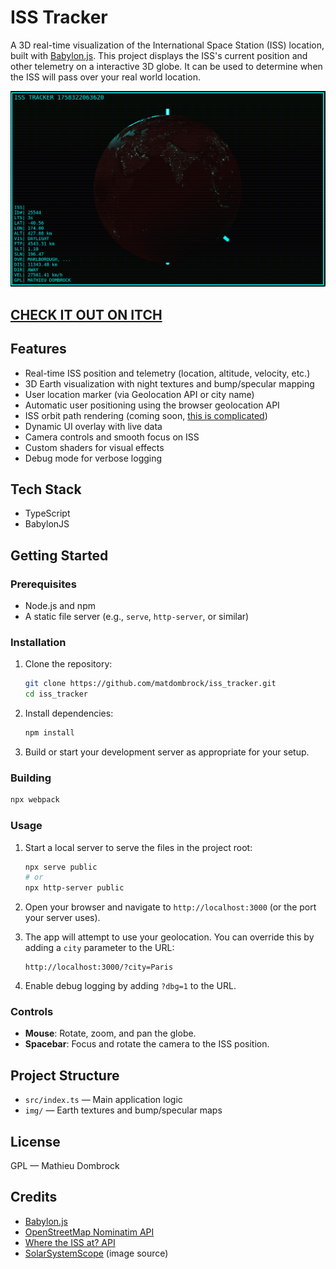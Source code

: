 # ISS Tracker

A 3D real-time visualization of the International Space Station (ISS) location, built with [Babylon.js](https://www.babylonjs.com/). This project displays the ISS's current position and other telemetry on a interactive 3D globe. It can be used to determine when the ISS will pass over your real world location.

![screenshot](doc/screenshot.png)

## [CHECK IT OUT ON ITCH](https://replicat.itch.io/iss-tracker)

## Features

- Real-time ISS position and telemetry (location, altitude, velocity, etc.)
- 3D Earth visualization with night textures and bump/specular mapping
- User location marker (via Geolocation API or city name)
- Automatic user positioning using the browser geolocation API
- ISS orbit path rendering (coming soon, [this is complicated](https://eol.jsc.nasa.gov/Tools/orbitTutorial.htm))
- Dynamic UI overlay with live data
- Camera controls and smooth focus on ISS
- Custom shaders for visual effects
- Debug mode for verbose logging

## Tech Stack
- TypeScript
- BabylonJS

## Getting Started

### Prerequisites

- Node.js and npm
- A static file server (e.g., `serve`, `http-server`, or similar)

### Installation

1. Clone the repository:

   ```sh
   git clone https://github.com/matdombrock/iss_tracker.git
   cd iss_tracker
   ```

2. Install dependencies:

   ```sh
   npm install
   ```

3. Build or start your development server as appropriate for your setup.

### Building

```sh
npx webpack
```

### Usage

1. Start a local server to serve the files in the project root:

   ```sh
   npx serve public
   # or
   npx http-server public
   ```

2. Open your browser and navigate to `http://localhost:3000` (or the port your server uses).

3. The app will attempt to use your geolocation. You can override this by adding a `city` parameter to the URL:

   ```
   http://localhost:3000/?city=Paris
   ```

4. Enable debug logging by adding `?dbg=1` to the URL.

### Controls

- **Mouse**: Rotate, zoom, and pan the globe.
- **Spacebar**: Focus and rotate the camera to the ISS position.

## Project Structure

- `src/index.ts` — Main application logic
- `img/` — Earth textures and bump/specular maps

## License

GPL — Mathieu Dombrock

## Credits

- [Babylon.js](https://www.babylonjs.com/)
- [OpenStreetMap Nominatim API](https://nominatim.openstreetmap.org/)
- [Where the ISS at? API](https://wheretheiss.at/)
- [SolarSystemScope](https://www.solarsystemscope.com) (image source)
